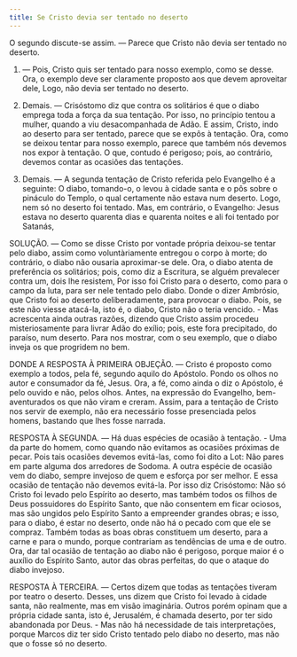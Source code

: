 ```yaml
---
title: Se Cristo devia ser tentado no deserto
---
```


O segundo discute-se assim. — Parece que Cristo não devia ser tentado no deserto.  

1. — Pois, Cristo quis ser tentado para nosso exemplo, como se desse. Ora, o exemplo deve ser claramente proposto aos que devem aproveitar dele, Logo, não devia ser tentado no deserto.  

2. Demais. — Crisóstomo diz que contra os solitários é que o diabo emprega toda a força da sua tentação. Por isso, no princípio tentou a mulher, quando a viu desacompanhada de Adão. E assim, Cristo, indo ao deserto para ser tentado, parece que se expôs à tentação. Ora, como se deixou tentar para nosso exemplo, parece que também nós devemos nos expor à tentação. O que, contudo é perigoso; pois, ao contrário, devemos contar as ocasiões das tentações.  

3. Demais. — A segunda tentação de Cristo referida pelo Evangelho é a seguinte: O diabo, tomando-o, o levou à cidade santa e o pôs sobre o pináculo do Templo, o qual certamente não estava num deserto. Logo, nem só no deserto foi tentado.  Mas, em contrário, o Evangelho: Jesus estava no deserto quarenta dias e quarenta noites e ali foi tentado por Satanás,  

SOLUÇÃO. — Como se disse Cristo por vontade própria deixou-se tentar pelo diabo, assim como voluntàriamente entregou o corpo à morte; do contrário, o diabo não ousaria aproximar-se dele. Ora, o diabo atenta de preferência os solitários; pois, como diz a Escritura, se alguém prevalecer contra um, dois lhe resistem, Por isso foi Cristo para o deserto, como para o campo da luta, para ser nele tentado pelo diabo. Donde o dizer Ambrósio, que Cristo foi ao deserto deliberadamente, para provocar o diabo. Pois, se este não viesse atacá-la, isto é, o diabo, Cristo não o teria vencido. - Mas acrescenta ainda outras razões, dizendo que Cristo assim procedeu misteriosamente para livrar Adão do exílio; pois, este fora precipitado, do paraíso, num deserto. Para nos mostrar, com o seu exemplo, que o diabo inveja os que progridem no bem.  

DONDE A RESPOSTA À PRIMEIRA OBJEÇÃO. — Cristo é proposto como exemplo a todos, pela fé, segundo aquilo do Apóstolo. Pondo os olhos no autor e consumador da fé, Jesus. Ora, a fé, como ainda o diz o Apóstolo, é pelo ouvido e não, pelos olhos. Antes, na expressão do Evangelho, bem-aventurados os que não viram e creram. Assim, para a tentação de Cristo nos servir de exemplo, não era necessário fosse presenciada pelos homens, bastando que lhes fosse narrada.  

RESPOSTA À SEGUNDA. — Há duas espécies de ocasião à tentação. - Uma da parte do homem, como quando não evitamos as ocasiões próximas de pecar. Pois tais ocasiões devemos evitá-las, como foi dito a Lot: Não pares em parte alguma dos arredores de Sodoma. A outra espécie de ocasião vem do diabo, sempre invejoso de quem e esforça por ser melhor. E essa ocasião de tentação não devemos evitá-la. Por isso diz Crisóstomo: Não só Cristo foi levado pelo Espírito ao deserto, mas também todos os filhos de Deus possuidores do Espírito Santo, que não consentem em ficar ociosos, mas são ungidos pelo Espírito Santo a empreender grandes obras; e isso, para o diabo, é estar no deserto, onde não há o pecado com que ele se compraz. Também todas as boas obras constituem um deserto, para a carne e para o mundo, porque contrariam as tendências de uma e de outro. Ora, dar tal ocasião de tentação ao diabo não é perigoso, porque maior é o auxílio do Espírito Santo, autor das obras perfeitas, do que o ataque do diabo invejoso.  

RESPOSTA À TERCEIRA. — Certos dizem que todas as tentações tiveram por teatro o deserto. Desses, uns dizem que Cristo foi levado à cidade santa, não realmente, mas em visão imaginária. Outros porém opinam que a própria cidade santa, isto é, Jerusalém, é chamada deserto, por ter sido abandonada por Deus. - Mas não há necessidade de tais interpretações, porque Marcos diz ter sido Cristo tentado pelo diabo no deserto, mas não que o fosse só no deserto.